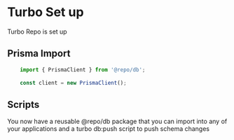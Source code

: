 # Turbo Set up
Turbo Repo is set up 
## Prisma Import
```js
    import { PrismaClient } from '@repo/db';
    
    const client = new PrismaClient();
```

## Scripts

You now have a reusable @repo/db package that you can import into any of your applications and a turbo db:push script to push schema changes

